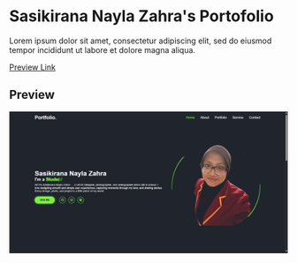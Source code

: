 # Sasikirana Nayla Zahra's Portofolio
Lorem ipsum dolor sit amet, consectetur adipiscing elit, sed do eiusmod tempor incididunt ut labore et dolore magna aliqua.

[Preview Link](https://sasikiranana.github.io/personal-portofolio-website/)

## Preview

![Home](https://github.com/sasikiranana/personal-portofolio-website/blob/main/Screenshot%202025-08-27%20112540.png)
